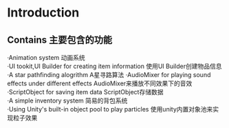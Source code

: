 # Introduction  
## Contains 主要包含的功能  
  ·Animation system 动画系统  
  ·UI tookit,UI Builder for creating item information  使用UI Builder创建物品信息  
  ·A star pathfinding alogrithm  A星寻路算法
  ·AudioMixer for playing sound effects under different effects  AudioMixer来播放不同效果下的音效  
  ·ScriptObject for saving item data  ScriptObject存储数据  
  ·A simple inventory system  简易的背包系统  
  ·Using Unity's built-in object pool to play particles 使用unity内置对象池来实现粒子效果  
